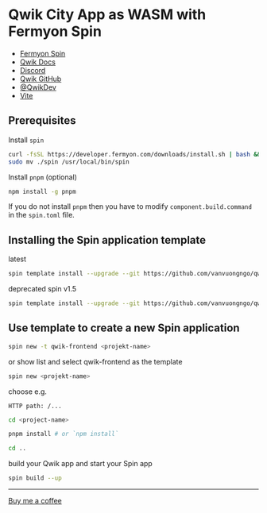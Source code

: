 # Qwik City App as WASM with Fermyon Spin

- [Fermyon Spin](https://www.fermyon.com/)
- [Qwik Docs](https://qwik.builder.io/)
- [Discord](https://qwik.builder.io/chat)
- [Qwik GitHub](https://github.com/BuilderIO/qwik)
- [@QwikDev](https://twitter.com/QwikDev)
- [Vite](https://vitejs.dev/)

## Prerequisites

Install `spin`

```sh
curl -fsSL https://developer.fermyon.com/downloads/install.sh | bash && \
sudo mv ./spin /usr/local/bin/spin
```

Install `pnpm` (optional)

```sh
npm install -g pnpm
```

If you do not install `pnpm` then you have to modify `component.build.command` in the `spin.toml` file.

## Installing the Spin application template

latest

```sh
spin template install --upgrade --git https://github.com/vanvuongngo/qwik-wasm.git
```

deprecated spin v1.5

```sh
spin template install --upgrade --git https://github.com/vanvuongngo/qwik-wasm.git --branch v2.0.0
```

## Use template to create a new Spin application

```sh
spin new -t qwik-frontend <projekt-name>
```

or show list and select qwik-frontend as the template

```sh
spin new <projekt-name>
```

choose e.g.

```
HTTP path: /...
```

```sh
cd <project-name>
```

```sh
pnpm install # or `npm install`
```

```sh
cd ..
```

build your Qwik app and start your Spin app

```sh
spin build --up
```

---

[Buy me a coffee](https://www.buymeacoffee.com/vuongngo)
